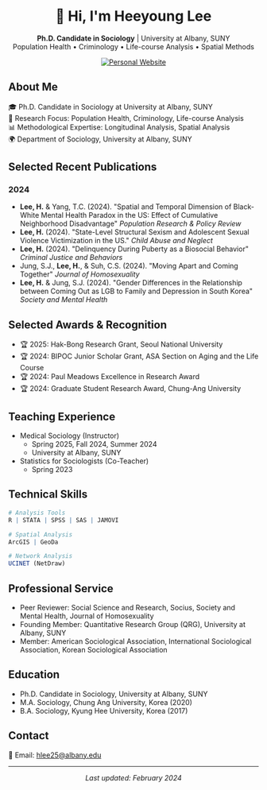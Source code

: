<div align="center">

# 👋 Hi, I'm Heeyoung Lee

**Ph.D. Candidate in Sociology** | University at Albany, SUNY  
Population Health • Criminology • Life-course Analysis • Spatial Methods
</div>

<div align="center">
  <a href="https://idlhy0218.github.io/">
    <img src="https://img.shields.io/badge/🌐_Click_Here_for_My_Personal_Website-4285F4?style=for-the-badge&logoColor=white&color=2ea44f" alt="Personal Website"/>
  </a>
</div>

## About Me
🎓 Ph.D. Candidate in Sociology at University at Albany, SUNY  
🔬 Research Focus: Population Health, Criminology, Life-course Analysis  
📊 Methodological Expertise: Longitudinal Analysis, Spatial Analysis  
🌍 Department of Sociology, University at Albany, SUNY

## Selected Recent Publications
### 2024
- **Lee, H.** & Yang, T.C. (2024). "Spatial and Temporal Dimension of Black-White Mental Health Paradox in the US: Effect of Cumulative Neighborhood Disadvantage" *Population Research & Policy Review*
- **Lee, H.** (2024). "State-Level Structural Sexism and Adolescent Sexual Violence Victimization in the US." *Child Abuse and Neglect*
- **Lee, H.** (2024). "Delinquency During Puberty as a Biosocial Behavior" *Criminal Justice and Behaviors*
- Jung, S.J., **Lee, H.**, & Suh, C.S. (2024). "Moving Apart and Coming Together" *Journal of Homosexuality*
- **Lee, H.** & Jung, S.J. (2024). "Gender Differences in the Relationship between Coming Out as LGB to Family and Depression in South Korea" *Society and Mental Health*

## Selected Awards & Recognition
- 🏆 2025: Hak-Bong Research Grant, Seoul National University
- 🏆 2024: BIPOC Junior Scholar Grant, ASA Section on Aging and the Life Course
- 🏆 2024: Paul Meadows Excellence in Research Award
- 🏆 2024: Graduate Student Research Award, Chung-Ang University

## Teaching Experience
- Medical Sociology (Instructor)
  - Spring 2025, Fall 2024, Summer 2024
  - University at Albany, SUNY
- Statistics for Sociologists (Co-Teacher)
  - Spring 2023

## Technical Skills
```r
# Analysis Tools
R | STATA | SPSS | SAS | JAMOVI

# Spatial Analysis
ArcGIS | GeoDa

# Network Analysis
UCINET (NetDraw)
```

## Professional Service
- Peer Reviewer: Social Science and Research, Socius, Society and Mental Health, Journal of Homosexuality
- Founding Member: Quantitative Research Group (QRG), University at Albany, SUNY
- Member: American Sociological Association, International Sociological Association, Korean Sociological Association

## Education
- Ph.D. Candidate in Sociology, University at Albany, SUNY
- M.A. Sociology, Chung Ang University, Korea (2020)
- B.A. Sociology, Kyung Hee University, Korea (2017)

## Contact
📧 Email: hlee25@albany.edu

---
<p align="center">
<i>Last updated: February 2024</i>
</p>

